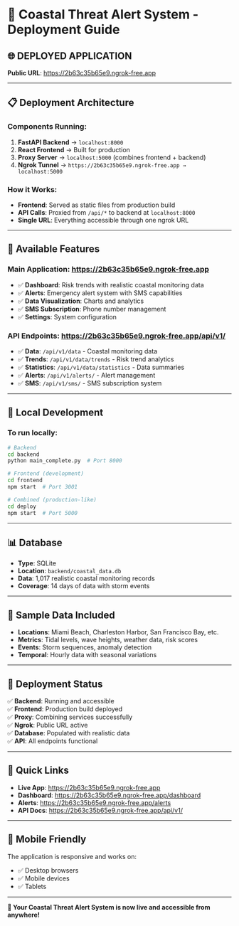 # 🚀 Coastal Threat Alert System - Deployment Guide

## 🌐 **DEPLOYED APPLICATION**
**Public URL**: https://2b63c35b65e9.ngrok-free.app

---

## 📋 **Deployment Architecture**

### **Components Running:**
1. **FastAPI Backend** → `localhost:8000`
2. **React Frontend** → Built for production
3. **Proxy Server** → `localhost:5000` (combines frontend + backend)
4. **Ngrok Tunnel** → `https://2b63c35b65e9.ngrok-free.app → localhost:5000`

### **How it Works:**
- **Frontend**: Served as static files from production build
- **API Calls**: Proxied from `/api/*` to backend at `localhost:8000`
- **Single URL**: Everything accessible through one ngrok URL

---

## 🎯 **Available Features**

### **Main Application**: https://2b63c35b65e9.ngrok-free.app
- ✅ **Dashboard**: Risk trends with realistic coastal monitoring data
- ✅ **Alerts**: Emergency alert system with SMS capabilities
- ✅ **Data Visualization**: Charts and analytics
- ✅ **SMS Subscription**: Phone number management
- ✅ **Settings**: System configuration

### **API Endpoints**: https://2b63c35b65e9.ngrok-free.app/api/v1/
- ✅ **Data**: `/api/v1/data` - Coastal monitoring data
- ✅ **Trends**: `/api/v1/data/trends` - Risk trend analytics
- ✅ **Statistics**: `/api/v1/data/statistics` - Data summaries
- ✅ **Alerts**: `/api/v1/alerts/` - Alert management
- ✅ **SMS**: `/api/v1/sms/` - SMS subscription system

---

## 🔧 **Local Development**

### **To run locally:**
```bash
# Backend
cd backend
python main_complete.py  # Port 8000

# Frontend (development)
cd frontend  
npm start  # Port 3001

# Combined (production-like)
cd deploy
npm start  # Port 5000
```

---

## 📊 **Database**
- **Type**: SQLite
- **Location**: `backend/coastal_data.db`
- **Data**: 1,017 realistic coastal monitoring records
- **Coverage**: 14 days of data with storm events

---

## 🌊 **Sample Data Included**
- **Locations**: Miami Beach, Charleston Harbor, San Francisco Bay, etc.
- **Metrics**: Tidal levels, wave heights, weather data, risk scores
- **Events**: Storm sequences, anomaly detection
- **Temporal**: Hourly data with seasonal variations

---

## 🚀 **Deployment Status**
✅ **Backend**: Running and accessible  
✅ **Frontend**: Production build deployed  
✅ **Proxy**: Combining services successfully  
✅ **Ngrok**: Public URL active  
✅ **Database**: Populated with realistic data  
✅ **API**: All endpoints functional  

---

## 🔗 **Quick Links**
- **Live App**: https://2b63c35b65e9.ngrok-free.app
- **Dashboard**: https://2b63c35b65e9.ngrok-free.app/dashboard
- **Alerts**: https://2b63c35b65e9.ngrok-free.app/alerts
- **API Docs**: https://2b63c35b65e9.ngrok-free.app/api/v1/

---

## 📱 **Mobile Friendly**
The application is responsive and works on:
- ✅ Desktop browsers
- ✅ Mobile devices  
- ✅ Tablets

---

**🎉 Your Coastal Threat Alert System is now live and accessible from anywhere!**
